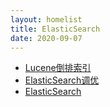 ```yaml
---
layout: homelist
title: ElasticSearch
date: 2020-09-07
---
```


* [Lucene倒排索引](/dict/middleware/elasticsearch/lucene-inverted-index.html?%E4%B8%AD%E9%97%B4%E4%BB%B6%2CElasticSearch)
* [ElasticSearch调优](/dict/middleware/elasticsearch/elasticsearch-optimize.html?%E4%B8%AD%E9%97%B4%E4%BB%B6%2CElasticSearch)
* [ElasticSearch](/dict/middleware/elasticsearch/elasticsearch.html?%E4%B8%AD%E9%97%B4%E4%BB%B6%2CElasticSearch)
